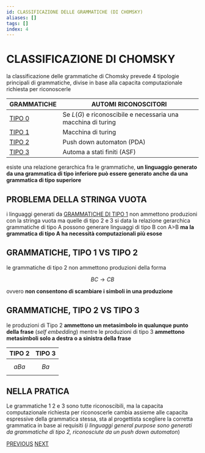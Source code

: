 ```yaml
---
id: CLASSIFICAZIONE DELLE GRAMMATICHE (DI CHOMSKY)
aliases: []
tags: []
index: 4
---
```

# CLASSIFICAZIONE DI CHOMSKY

 la classificazione delle grammatiche di Chomsky prevede 4 tipologie principali di grammatiche, divise in base alla capacita computazionale richiesta per riconoscerle

| GRAMMATICHE                       | AUTOMI RICONOSCITORI                                          |
| --------------------------------- | ------------------------------------------------------------- |
| [TIPO 0](GRAMMATICHE_TIPO_0.md)   | Se $L(G)$ e riconoscibile e necessaria una macchina di turing |
| [TIPO 1](GRAMMATICHE_TIPO_1.md)   | Macchina di turing                                            |
| [TIPO 2](GRAMMATICHE_TIPO_2.md)   | Push down automaton (PDA)                                     |
| [TIPO 3](GRAMMATICHE_REGOLARI.md) | Automa a stati finiti (ASF)                                   |

esiste una relazione gerarchica fra le grammatiche, **un linguaggio generato da una grammatica di tipo inferiore può essere generato anche da una grammatica di tipo superiore**

## PROBLEMA DELLA STRINGA VUOTA

i linguaggi generati da [GRAMMATICHE DI TIPO 1](GRAMMATICHE_TIPO_1.md) non ammettono produzioni con la stringa vuota ma quelle di tipo 2 e 3 si data la relazione gerarchica grammatiche di tipo A possono generare linguaggi di tipo B con A>B **ma la grammatica di tipo A ha necessità computazionali più esose**

## GRAMMATICHE, TIPO 1 VS TIPO 2

le grammatiche di tipo 2 non ammettono produzioni della forma

$$BC \rightarrow CB$$

ovvero **non consentono di scambiare i simboli in una produzione**

## GRAMMATICHE, TIPO 2 VS TIPO 3

le produzioni di Tipo 2 **ammettono un metasimbolo in qualunque punto della frase** (*self embedding*) mentre le produzioni di tipo 3 **ammettono metasimboli solo a destra o a sinistra della frase**

| TIPO 2  | TIPO 3 |
| ------- | ------ |
| $$aBa$$ | $$Ba$$ |

## NELLA PRATICA

Le grammatiche 1 2 e 3 sono tutte riconoscibili, ma la capacita computazionale richiesta per riconoscerle cambia assieme alle capacita espressive della grammatica stessa, sta al progettista scegliere la corretta grammatica in base ai requisiti (*i linguaggi general purpose sono generati da grammatiche di tipo 2, riconosciute da un push down automaton*)







[PREVIOUS](GRAMMATICA_FORMALE.md) [NEXT](GRAMMATICHE_TIPO_0.md)
